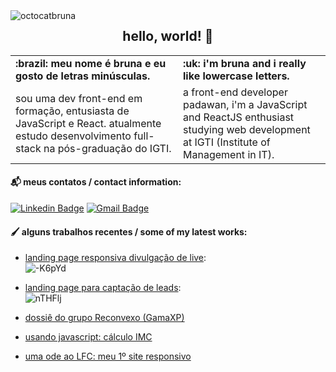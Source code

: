 <img src="https://iili.io/duatwl.png" alt="octocatbruna" border="0" align="left">
<h2 align="center">hello, world! 👋</h1>

<table border="0">
  <tr>
    <td><b>:brazil: meu nome é bruna e eu gosto de letras minúsculas.</b></td>
    <td><b>:uk: 󠁧󠁢󠁥󠁮󠁧󠁿i'm bruna and i really like lowercase letters.
</b></td>
  </tr>
  <tr>
    <td>sou uma dev front-end em formação, entusiasta de JavaScript e React. atualmente estudo desenvolvimento full-stack na pós-graduação do IGTI.</td>
    <td>a front-end developer padawan, i'm a JavaScript and ReactJS enthusiast studying web development at IGTI (Institute of Management in IT).</td>
  </tr>
</table>

#### 📬 meus contatos / contact information:
[![Linkedin Badge](https://img.shields.io/badge/-nolascobruna-blue?style=flat-square&logo=Linkedin&logoColor=white&link=https://www.linkedin.com/in/nolascobruna/)](https://www.linkedin.com/in/nolascobruna/)
[![Gmail Badge](https://img.shields.io/badge/-brunamnolasco-c14438?style=flat-square&logo=Gmail&logoColor=white&link=mailto:brunamnolasco@gmail.com)](mailto:brunamnolasco@gmail.com)

#### 🖌️ alguns trabalhos recentes / some of my latest works:
- [landing page responsiva divulgação de live](https://representarte.netlify.app/):<br>
![-K6pYd](https://i.makeagif.com/media/8-29-2020/-K6pYd.gif)

- [landing page para captação de leads](https://vexinvest-beta.vercel.app/):<br>
![nTHFlj](https://i.makeagif.com/media/8-29-2020/nTHFlj.gif)

- [dossiê do grupo Reconvexo (GamaXP)](https://dossie-reconvexo.vercel.app/)
- [usando javascript: cálculo IMC](https://brunagerrard.github.io/calculo-imc/)
- [uma ode ao LFC: meu 1º site responsivo](https://brunagerrard.github.io/lfceur/)
